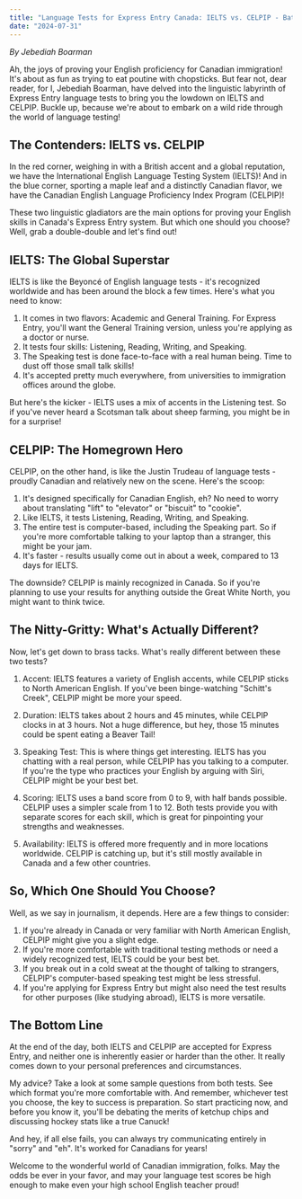 ```yaml
---
title: "Language Tests for Express Entry Canada: IELTS vs. CELPIP - Battle of the Tongue Twisters"
date: "2024-07-31"
---
```


*By Jebediah Boarman*  


Ah, the joys of proving your English proficiency for Canadian immigration! It's about as fun as trying to eat poutine with chopsticks. But fear not, dear reader, for I, Jebediah Boarman, have delved into the linguistic labyrinth of Express Entry language tests to bring you the lowdown on IELTS and CELPIP. Buckle up, because we're about to embark on a wild ride through the world of language testing!

## The Contenders: IELTS vs. CELPIP

In the red corner, weighing in with a British accent and a global reputation, we have the International English Language Testing System (IELTS)! And in the blue corner, sporting a maple leaf and a distinctly Canadian flavor, we have the Canadian English Language Proficiency Index Program (CELPIP)! 

These two linguistic gladiators are the main options for proving your English skills in Canada's Express Entry system. But which one should you choose? Well, grab a double-double and let's find out!

## IELTS: The Global Superstar

IELTS is like the Beyoncé of English language tests - it's recognized worldwide and has been around the block a few times. Here's what you need to know:

1. It comes in two flavors: Academic and General Training. For Express Entry, you'll want the General Training version, unless you're applying as a doctor or nurse.
2. It tests four skills: Listening, Reading, Writing, and Speaking.
3. The Speaking test is done face-to-face with a real human being. Time to dust off those small talk skills!
4. It's accepted pretty much everywhere, from universities to immigration offices around the globe.

But here's the kicker - IELTS uses a mix of accents in the Listening test. So if you've never heard a Scotsman talk about sheep farming, you might be in for a surprise!

## CELPIP: The Homegrown Hero

CELPIP, on the other hand, is like the Justin Trudeau of language tests - proudly Canadian and relatively new on the scene. Here's the scoop:

1. It's designed specifically for Canadian English, eh? No need to worry about translating "lift" to "elevator" or "biscuit" to "cookie".
2. Like IELTS, it tests Listening, Reading, Writing, and Speaking.
3. The entire test is computer-based, including the Speaking part. So if you're more comfortable talking to your laptop than a stranger, this might be your jam.
4. It's faster - results usually come out in about a week, compared to 13 days for IELTS.

The downside? CELPIP is mainly recognized in Canada. So if you're planning to use your results for anything outside the Great White North, you might want to think twice.

## The Nitty-Gritty: What's Actually Different?

Now, let's get down to brass tacks. What's really different between these two tests?

1. Accent: IELTS features a variety of English accents, while CELPIP sticks to North American English. If you've been binge-watching "Schitt's Creek", CELPIP might be more your speed.

2. Duration: IELTS takes about 2 hours and 45 minutes, while CELPIP clocks in at 3 hours. Not a huge difference, but hey, those 15 minutes could be spent eating a Beaver Tail!

3. Speaking Test: This is where things get interesting. IELTS has you chatting with a real person, while CELPIP has you talking to a computer. If you're the type who practices your English by arguing with Siri, CELPIP might be your best bet.

4. Scoring: IELTS uses a band score from 0 to 9, with half bands possible. CELPIP uses a simpler scale from 1 to 12. Both tests provide you with separate scores for each skill, which is great for pinpointing your strengths and weaknesses.

5. Availability: IELTS is offered more frequently and in more locations worldwide. CELPIP is catching up, but it's still mostly available in Canada and a few other countries.

## So, Which One Should You Choose?

Well, as we say in journalism, it depends. Here are a few things to consider:

1. If you're already in Canada or very familiar with North American English, CELPIP might give you a slight edge.
2. If you're more comfortable with traditional testing methods or need a widely recognized test, IELTS could be your best bet.
3. If you break out in a cold sweat at the thought of talking to strangers, CELPIP's computer-based speaking test might be less stressful.
4. If you're applying for Express Entry but might also need the test results for other purposes (like studying abroad), IELTS is more versatile.

## The Bottom Line

At the end of the day, both IELTS and CELPIP are accepted for Express Entry, and neither one is inherently easier or harder than the other. It really comes down to your personal preferences and circumstances.

My advice? Take a look at some sample questions from both tests. See which format you're more comfortable with. And remember, whichever test you choose, the key to success is preparation. So start practicing now, and before you know it, you'll be debating the merits of ketchup chips and discussing hockey stats like a true Canuck!

And hey, if all else fails, you can always try communicating entirely in "sorry" and "eh". It's worked for Canadians for years!

Welcome to the wonderful world of Canadian immigration, folks. May the odds be ever in your favor, and may your language test scores be high enough to make even your high school English teacher proud!